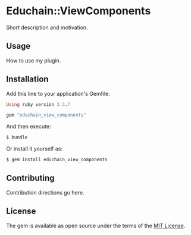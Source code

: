 # Educhain::ViewComponents
Short description and motivation.

## Usage
How to use my plugin.

## Installation
Add this line to your application's Gemfile:

```ruby
Using ruby version 3.3.7

gem "educhain_view_components"
```

And then execute:
```bash
$ bundle
```

Or install it yourself as:
```bash
$ gem install educhain_view_components
```

## Contributing
Contribution directions go here.

## License
The gem is available as open source under the terms of the [MIT License](https://opensource.org/licenses/MIT).
